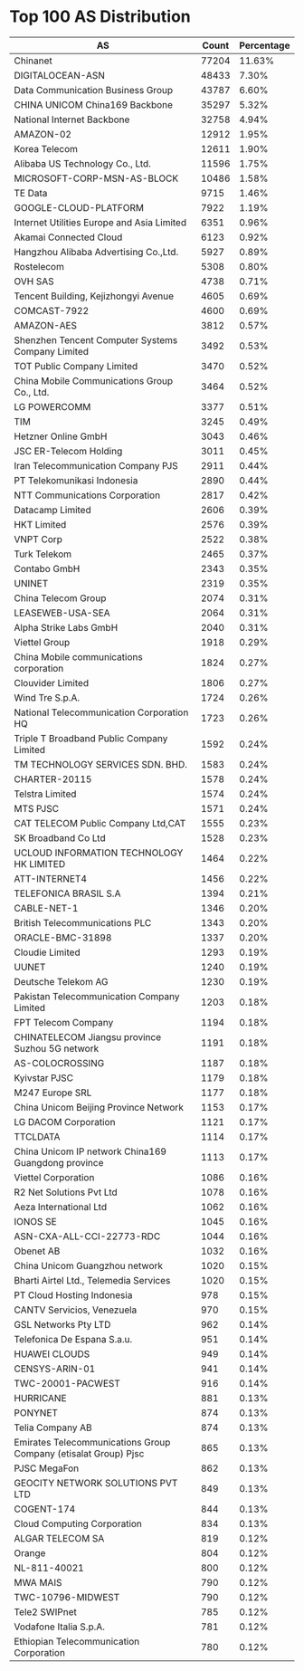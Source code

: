 # Top 100 AS Distribution
| AS | Count | Percentage |
|----|----|----|
| Chinanet | 77204 | 11.63% |
| DIGITALOCEAN-ASN | 48433 | 7.30% |
| Data Communication Business Group | 43787 | 6.60% |
| CHINA UNICOM China169 Backbone | 35297 | 5.32% |
| National Internet Backbone | 32758 | 4.94% |
| AMAZON-02 | 12912 | 1.95% |
| Korea Telecom | 12611 | 1.90% |
| Alibaba US Technology Co., Ltd. | 11596 | 1.75% |
| MICROSOFT-CORP-MSN-AS-BLOCK | 10486 | 1.58% |
| TE Data | 9715 | 1.46% |
| GOOGLE-CLOUD-PLATFORM | 7922 | 1.19% |
| Internet Utilities Europe and Asia Limited | 6351 | 0.96% |
| Akamai Connected Cloud | 6123 | 0.92% |
| Hangzhou Alibaba Advertising Co.,Ltd. | 5927 | 0.89% |
| Rostelecom | 5308 | 0.80% |
| OVH SAS | 4738 | 0.71% |
| Tencent Building, Kejizhongyi Avenue | 4605 | 0.69% |
| COMCAST-7922 | 4600 | 0.69% |
| AMAZON-AES | 3812 | 0.57% |
| Shenzhen Tencent Computer Systems Company Limited | 3492 | 0.53% |
| TOT Public Company Limited | 3470 | 0.52% |
| China Mobile Communications Group Co., Ltd. | 3464 | 0.52% |
| LG POWERCOMM | 3377 | 0.51% |
| TIM | 3245 | 0.49% |
| Hetzner Online GmbH | 3043 | 0.46% |
| JSC ER-Telecom Holding | 3011 | 0.45% |
| Iran Telecommunication Company PJS | 2911 | 0.44% |
| PT Telekomunikasi Indonesia | 2890 | 0.44% |
| NTT Communications Corporation | 2817 | 0.42% |
| Datacamp Limited | 2606 | 0.39% |
| HKT Limited | 2576 | 0.39% |
| VNPT Corp | 2522 | 0.38% |
| Turk Telekom | 2465 | 0.37% |
| Contabo GmbH | 2343 | 0.35% |
| UNINET | 2319 | 0.35% |
| China Telecom Group | 2074 | 0.31% |
| LEASEWEB-USA-SEA | 2064 | 0.31% |
| Alpha Strike Labs GmbH | 2040 | 0.31% |
| Viettel Group | 1918 | 0.29% |
| China Mobile communications corporation | 1824 | 0.27% |
| Clouvider Limited | 1806 | 0.27% |
| Wind Tre S.p.A. | 1724 | 0.26% |
| National Telecommunication Corporation HQ | 1723 | 0.26% |
| Triple T Broadband Public Company Limited | 1592 | 0.24% |
| TM TECHNOLOGY SERVICES SDN. BHD. | 1583 | 0.24% |
| CHARTER-20115 | 1578 | 0.24% |
| Telstra Limited | 1574 | 0.24% |
| MTS PJSC | 1571 | 0.24% |
| CAT TELECOM Public Company Ltd,CAT | 1555 | 0.23% |
| SK Broadband Co Ltd | 1528 | 0.23% |
| UCLOUD INFORMATION TECHNOLOGY HK LIMITED | 1464 | 0.22% |
| ATT-INTERNET4 | 1456 | 0.22% |
| TELEFONICA BRASIL S.A | 1394 | 0.21% |
| CABLE-NET-1 | 1346 | 0.20% |
| British Telecommunications PLC | 1343 | 0.20% |
| ORACLE-BMC-31898 | 1337 | 0.20% |
| Cloudie Limited | 1293 | 0.19% |
| UUNET | 1240 | 0.19% |
| Deutsche Telekom AG | 1230 | 0.19% |
| Pakistan Telecommunication Company Limited | 1203 | 0.18% |
| FPT Telecom Company | 1194 | 0.18% |
| CHINATELECOM Jiangsu province Suzhou 5G network | 1191 | 0.18% |
| AS-COLOCROSSING | 1187 | 0.18% |
| Kyivstar PJSC | 1179 | 0.18% |
| M247 Europe SRL | 1177 | 0.18% |
| China Unicom Beijing Province Network | 1153 | 0.17% |
| LG DACOM Corporation | 1121 | 0.17% |
| TTCLDATA | 1114 | 0.17% |
| China Unicom IP network China169 Guangdong province | 1113 | 0.17% |
| Viettel Corporation | 1086 | 0.16% |
| R2 Net Solutions Pvt Ltd | 1078 | 0.16% |
| Aeza International Ltd | 1062 | 0.16% |
| IONOS SE | 1045 | 0.16% |
| ASN-CXA-ALL-CCI-22773-RDC | 1044 | 0.16% |
| Obenet AB | 1032 | 0.16% |
| China Unicom Guangzhou network | 1020 | 0.15% |
| Bharti Airtel Ltd., Telemedia Services | 1020 | 0.15% |
| PT Cloud Hosting Indonesia | 978 | 0.15% |
| CANTV Servicios, Venezuela | 970 | 0.15% |
| GSL Networks Pty LTD | 962 | 0.14% |
| Telefonica De Espana S.a.u. | 951 | 0.14% |
| HUAWEI CLOUDS | 949 | 0.14% |
| CENSYS-ARIN-01 | 941 | 0.14% |
| TWC-20001-PACWEST | 916 | 0.14% |
| HURRICANE | 881 | 0.13% |
| PONYNET | 874 | 0.13% |
| Telia Company AB | 874 | 0.13% |
| Emirates Telecommunications Group Company (etisalat Group) Pjsc | 865 | 0.13% |
| PJSC MegaFon | 862 | 0.13% |
| GEOCITY NETWORK SOLUTIONS PVT LTD | 849 | 0.13% |
| COGENT-174 | 844 | 0.13% |
| Cloud Computing Corporation | 834 | 0.13% |
| ALGAR TELECOM SA | 819 | 0.12% |
| Orange | 804 | 0.12% |
| NL-811-40021 | 800 | 0.12% |
| MWA MAIS | 790 | 0.12% |
| TWC-10796-MIDWEST | 790 | 0.12% |
| Tele2 SWIPnet | 785 | 0.12% |
| Vodafone Italia S.p.A. | 781 | 0.12% |
| Ethiopian Telecommunication Corporation | 780 | 0.12% |
